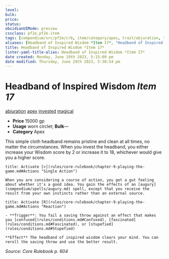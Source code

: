 ```yaml
---
level:
bulk:
price:
status:
obsidianUIMode: preview
cssclass: pf2e,pf2e-item
tags: [compendium/src/pf2e/crb, item/category/apex, trait/abjuration, trait/apex, trait/invested, trait/magical]
aliases: [Headband of Inspired Wisdom *Item 17*, "Headband of Inspired Wisdom"]
title: Headband of Inspired Wisdom *Item 17*
linter-yaml-title-alias: Headband of Inspired Wisdom *Item 17*
date created: Monday, June 19th 2023, 5:15:09 pm
date modified: Thursday, June 29th 2023, 5:30:54 pm
---
```


# Headband of Inspired Wisdom *Item 17*

[abjuration](rules/traits/abjuration.md) [apex](rules/traits/apex.md) [invested](rules/traits/invested.md) [magical](rules/traits/magical.md)  

- **Price** 15000 gp
- **Usage** worn circlet; **Bulk**—
- **Category** Apex

This simple cloth headband remains pristine and clean at all times, no matter the circumstances. When you invest the headband, you either increase your Wisdom score by 2 or increase it to 18, whichever would give you a higher score.

```ad-embed-ability
title: Activate [>](rules/core-rulebook/chapter-9-playing-the-game.md#Actions "Single Action")

When you are considering a course of action, you get a gut feeling about whether it's a good idea. You gain the effects of an [augury](compendium/spells/augury.md) spell, except that you receive the result from your own instincts rather than an external source.
```

```ad-embed-ability
title: Activate [R](rules/core-rulebook/chapter-9-playing-the-game.md#Actions "Reaction")

- **Trigger**: You fail a saving throw against an effect that makes you [confused](rules/conditions.md#Confused), [fascinated](rules/conditions.md#Fascinated), or [stupefied](rules/conditions.md#Stupefied)

**Effect** The headband of inspired wisdom clears your mind. You can reroll the saving throw and use the better result.
```

*Source: Core Rulebook p. 604*
